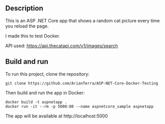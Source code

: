 ﻿## Description

This is an ASP .NET Core app that shows a random cat picture every time you reload the page.

I made this to test Docker.

API used: https://api.thecatapi.com/v1/images/search

## Build and run

To run this project, clone the repository:

```shell
git clone https://github.com/ArianTerra/ASP-NET-Core-Docker-Testing
```

Then build and run the app in Docker:

```shell
docker build -t aspnetapp .
docker run -it --rm -p 5000:80 --name aspnetcore_sample aspnetapp
```

The app will be available at http://localhost:5000